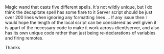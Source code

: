 Magic wand that casts five different spells.
It's not wildly unique, but I do think the decapitate spell has some flare to it 
Server script should be just over 200 lines when ignoring any formatting lines ...
If any issue then I would hope the length of the local script can be considered as well given it is apart of the necessary code to make it work across client/server, and also has its own unique code rather than just being re-declarations of variables and firing remotes.

Thanks
